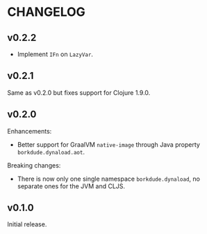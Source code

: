 # CHANGELOG

## v0.2.2

- Implement `IFn` on `LazyVar`.

## v0.2.1

Same as v0.2.0 but fixes support for Clojure 1.9.0.

## v0.2.0

Enhancements:

- Better support for GraalVM `native-image` through Java property `borkdude.dynaload.aot`.

Breaking changes:

- There is now only one single namespace `borkdude.dynaload`, no separate ones
  for the JVM and CLJS.

## v0.1.0

Initial release.
